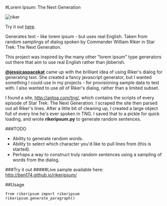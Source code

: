 #Lorem Ipsum: The Next Generation

![riker](https://cloud.githubusercontent.com/assets/1502483/9260573/62ab0e12-41bd-11e5-887f-664af664f421.gif)

Try it out [here](http://ben174.github.io/rikeripsum/). 

Generates text - like lorem ipsum - but uses real English. Taken from random samplings of dialog spoken by Commander William Riker in Star Trek: The Next Generation.

This project was inspired by the many other "lorem ipsum" type generators out there that aim to use real English rather than jibberish. 

**[@jessicaspacekat](https://twitter.com/jessicaspacekat)** came up with the brilliant idea of using Riker's dialog for generating text. She created a fancy javascript generator, but I wanted something I could use in my projects - for provisioning sample data to test with. I also wanted to use *all* of Riker's dialog, rather than a limited subset.

I found a site, http://antoa.com/tng/, which contains the scripts of every episode of Star Trek: The Next Generation. I scraped the site then parsed out all Riker's lines. After a little bit of cleaning up, I created a large object full of every line he's ever spoken in TNG. I saved that to a pickle for quick loading, and wrote **rikeripsum.py** to generate random sentences. 

###TODO
- Ability to generate random words. 
- Ability to select which character you'd like to pull lines from (this is started). 
- Perhaps a way to construct truly random sentences using a sampling of words from the dialog.

###Try it out
#####Live sample available here: http://ben174.github.io/rikeripsum/

##Usage

    from rikeripsum import rikeripsum
    rikeripsum.generate_paragraph()
